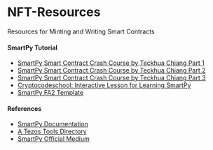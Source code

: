 # NFT-Resources
Resources for Minting and Writing Smart Contracts

#### SmartPy Tutorial
- [SmartPy Smart Contract Crash Course by 
Teckhua Chiang Part 1](https://medium.com/the-cryptonomic-aperiodical/starting-with-smartpy-part-1-smart-contract-crash-course-d3c6d3e93c44)
- [SmartPy Smart Contract Crash Course by 
Teckhua Chiang Part 2](https://medium.com/the-cryptonomic-aperiodical/starting-with-smartpy-part-2-complex-constructions-1cd4cfc45f6c) 
- [SmartPy Smart Contract Crash Course by 
Teckhua Chiang Part 3](https://medium.com/the-cryptonomic-aperiodical/starting-with-smartpy-part-3-testing-patterns-and-analytics-32daf851e39e) 
- [Cryptocodeschool: Interactive Lesson for Learning SmartPy](https://cryptocodeschool.in/tezos/academy/module-0)
- [SmartPy FA2 Template](https://smartpy.io/ide?template=FA2.py)

#### References
- [SmartPy Documentation](https://smartpy.io/reference.html)
- [A Tezos Tools Directory](https://medium.com/tezos-israel/start-becoming-a-tezos-developer-a-tezos-tools-directory-a59733a5a4f5)
- [SmartPy Official Medium](https://smartpy-io.medium.com/)